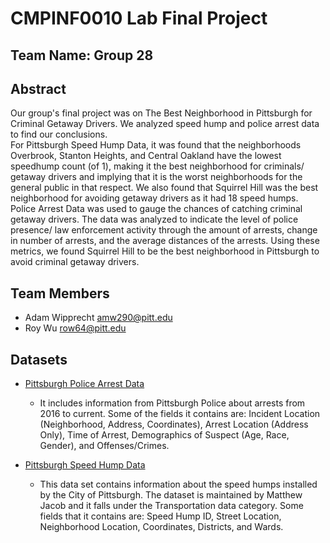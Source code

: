 # CMPINF0010 Lab Final Project

## Team Name: Group 28

## Abstract
Our group's final project was on The Best Neighborhood in Pittsburgh for Criminal Getaway Drivers. We analyzed speed hump and police arrest data to find our conclusions.  
For Pittsburgh Speed Hump Data, it was found that the neighborhoods Overbrook, Stanton Heights, and Central Oakland have the lowest speedhump count (of 1), making it the best neighborhood for criminals/ getaway drivers and implying that it is the worst neighborhoods for the general public in that respect. We also found that Squirrel Hill was the best neighborhood for avoiding getaway drivers as it had 18 speed humps. 
Police Arrest Data was used to gauge the chances of catching criminal getaway drivers. The data was analyzed to indicate the level of police presence/ law enforcement activity through the amount of arrests, change in number of arrests, and the average distances of the arrests. Using these metrics, we found Squirrel Hill to be the best neighborhood in Pittsburgh to avoid criminal getaway drivers.

## Team Members
- Adam Wipprecht <amw290@pitt.edu>
- Roy Wu <row64@pitt.edu>

## Datasets
- [Pittsburgh Police Arrest Data](https://data.wprdc.org/dataset/arrest-data)
	- It includes information from Pittsburgh Police about arrests from 2016 to current. Some of the fields it contains are: Incident Location (Neighborhood, Address, Coordinates), Arrest Location (Address Only), Time of Arrest, Demographics of Suspect (Age, Race, Gender), and Offenses/Crimes.

- [Pittsburgh Speed Hump Data](https://data.wprdc.org/dataset/city-of-pittsburgh-speed-humps)
	- This data set contains information about the speed humps installed by the City of Pittsburgh. The dataset is maintained by Matthew Jacob and it falls under the Transportation data category. Some fields that it contains are: Speed Hump ID, Street Location, Neighborhood Location, Coordinates, Districts, and Wards. 	 
